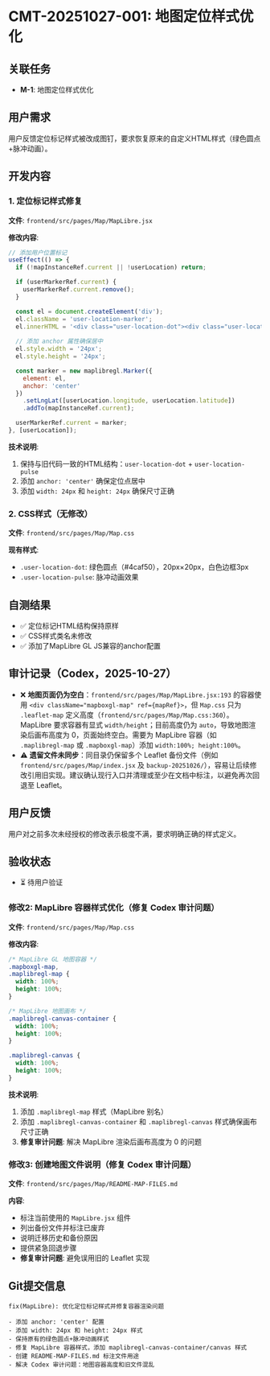 # CMT-20251027-001: 地图定位样式优化

## 关联任务
- **M-1**: 地图定位样式优化

## 用户需求
用户反馈定位标记样式被改成图钉，要求恢复原来的自定义HTML样式（绿色圆点+脉冲动画）。

## 开发内容

### 1. 定位标记样式修复
**文件**: `frontend/src/pages/Map/MapLibre.jsx`

**修改内容**:
```javascript
// 添加用户位置标记
useEffect(() => {
  if (!mapInstanceRef.current || !userLocation) return;

  if (userMarkerRef.current) {
    userMarkerRef.current.remove();
  }

  const el = document.createElement('div');
  el.className = 'user-location-marker';
  el.innerHTML = '<div class="user-location-dot"><div class="user-location-pulse"></div></div>';
  
  // 添加 anchor 属性确保居中
  el.style.width = '24px';
  el.style.height = '24px';

  const marker = new maplibregl.Marker({
    element: el,
    anchor: 'center'
  })
    .setLngLat([userLocation.longitude, userLocation.latitude])
    .addTo(mapInstanceRef.current);

  userMarkerRef.current = marker;
}, [userLocation]);
```

**技术说明**:
1. 保持与旧代码一致的HTML结构：`user-location-dot` + `user-location-pulse`
2. 添加 `anchor: 'center'` 确保定位点居中
3. 添加 `width: 24px` 和 `height: 24px` 确保尺寸正确

### 2. CSS样式（无修改）
**文件**: `frontend/src/pages/Map/Map.css`

**现有样式**:
- `.user-location-dot`: 绿色圆点（#4caf50），20px×20px，白色边框3px
- `.user-location-pulse`: 脉冲动画效果

## 自测结果
- ✅ 定位标记HTML结构保持原样
- ✅ CSS样式类名未修改
- ✅ 添加了MapLibre GL JS兼容的anchor配置

## 审计记录（Codex，2025-10-27）
- ❌ **地图页面仍为空白**：`frontend/src/pages/Map/MapLibre.jsx:193` 的容器使用 `<div className="mapboxgl-map" ref={mapRef}>`，但 `Map.css` 只为 `.leaflet-map` 定义高度（`frontend/src/pages/Map/Map.css:360`）。MapLibre 要求容器有显式 `width/height`；目前高度仍为 `auto`，导致地图渲染后画布高度为 0，页面始终空白。需要为 MapLibre 容器（如 `.maplibregl-map` 或 `.mapboxgl-map`）添加 `width:100%; height:100%`。
- ⚠️ **遗留文件未同步**：同目录仍保留多个 Leaflet 备份文件（例如 `frontend/src/pages/Map/index.jsx` 及 `backup-20251026/`），容易让后续修改引用旧实现。建议确认现行入口并清理或至少在文档中标注，以避免再次回退至 Leaflet。

## 用户反馈
用户对之前多次未经授权的修改表示极度不满，要求明确正确的样式定义。

## 验收状态
- ⏳ 待用户验证

### 修改2: MapLibre 容器样式优化（修复 Codex 审计问题）
**文件**: `frontend/src/pages/Map/Map.css`

**修改内容**:
```css
/* MapLibre GL 地图容器 */
.mapboxgl-map,
.maplibregl-map {
  width: 100%;
  height: 100%;
}

/* MapLibre 地图画布 */
.maplibregl-canvas-container {
  width: 100%;
  height: 100%;
}

.maplibregl-canvas {
  width: 100%;
  height: 100%;
}
```

**技术说明**:
1. 添加 `.maplibregl-map` 样式（MapLibre 别名）
2. 添加 `.maplibregl-canvas-container` 和 `.maplibregl-canvas` 样式确保画布尺寸正确
3. **修复审计问题**: 解决 MapLibre 渲染后画布高度为 0 的问题

### 修改3: 创建地图文件说明（修复 Codex 审计问题）
**文件**: `frontend/src/pages/Map/README-MAP-FILES.md`

**内容**:
- 标注当前使用的 `MapLibre.jsx` 组件
- 列出备份文件并标注已废弃
- 说明迁移历史和备份原因
- 提供紧急回退步骤
- **修复审计问题**: 避免误用旧的 Leaflet 实现

## Git提交信息
```
fix(MapLibre): 优化定位标记样式并修复容器渲染问题

- 添加 anchor: 'center' 配置
- 添加 width: 24px 和 height: 24px 样式
- 保持原有的绿色圆点+脉冲动画样式
- 修复 MapLibre 容器样式，添加 maplibregl-canvas-container/canvas 样式
- 创建 README-MAP-FILES.md 标注文件用途
- 解决 Codex 审计问题：地图容器高度和旧文件混乱
```
